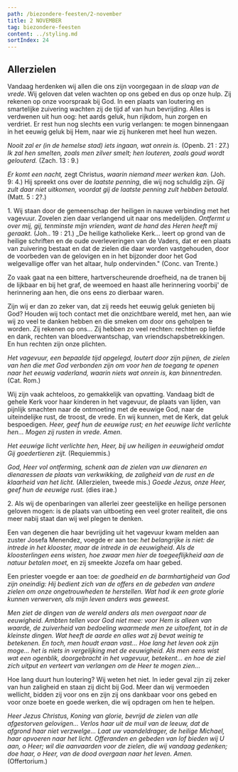 ```yaml
---
path: /biezondere-feesten/2-november
title: 2 NOVEMBER
tag: biezondere-feesten
content: ../styling.md
sortIndex: 24
---
```


## Allerzielen

Vandaag herdenken wij allen die ons zijn voorgegaan in de _slaap van de vrede_. Wij geloven dat velen wachten op ons gebed en dus op onze hulp. Zij rekenen op onze voorspraak bij God. In een plaats van loutering en smartelijke zuivering wachten zij de tijd af van hun bevrijding. Alles is verdwenen uit hun oog: het aards geluk, hun rijkdom, hun zorgen en verdriet. Er rest hun nog slechts een vurig verlangen: te mogen binnengaan in het eeuwig geluk bij Hem, naar wie zij hunkeren met heel hun wezen.

_Nooit zal er (in de hemelse stad) iets ingaan, wat onrein is._ (Openb. 21 : 27.)
_Ik zal hen smelten, zoals men zilver smelt; hen louteren, zoals goud wordt gelouterd._ (Zach. 13 : 9.)

_Er komt een nacht,_ zegt Christus, _waarin niemand meer werken kan._ (Joh. 9: 4.) Hij spreekt ons over de _laatste penning_, die wij nog schuldig zijn. _Gij zult daar niet uitkomen, voordat gij de laatste penning zult hebben betaald._ (Matt. 5 : 2?.)

1\. Wij staan door de gemeenschap der heiligen in nauwe verbinding met het vagevuur. Zovelen zien daar verlangend uit naar ons medelijden. _Ontfermt u over mij, gij, tenminste mijn vrienden, want de hand des Heren heeft mij geraakt._ (Joh..
19 : 21.) _De heilige katholieke Kerk... leert op grond van de heilige schriften en de oude overleveringen van de Vaders, dat er een plaats van zuivering bestaat en dat de zielen die daar worden vastgehouden, door de voorbeden van de gelovigen en in het bijzonder door het God welgevallige offer van het altaar, hulp ondervinden." (Conc. van Trente.)

Zo vaak gaat na een bittere, hartverscheurende droefheid, na de tranen bij de lijkbaar en bij het graf, de weemoed en haast alle herinnering voorbij' de herinnering aan hen, die ons eens zo dierbaar waren.

Zijn wij er dan zo zeker van, dat zij reeds het eeuwig geluk genieten bij God? Houden wij toch contact met die onzichtbare wereld, met hen, aan wie wij zo veel te danken hebben en die smeken om door ons geholpen te worden. Zij rekenen op ons... Zij hebben zo veel rechten: rechten op liefde en dank, rechten van bloedverwantschap, van vriendschapsbetrekkingen. En hun rechten zijn onze plichten.

_Het vagevuur, een bepaalde tijd opgelegd, loutert door zijn pijnen, de zielen van hen die met God verbonden zijn om voor hen de toegang te openen naar het eeuwig vaderland, waarin niets wat onrein is, kan binnentreden._ (Cat. Rom.)

Wij zijn vaak achteloos, zo gemakkelijk van opvatting. Vandaag bidt de gehele Kerk voor haar kinderen in het vagevuur, de plaats van lijden, van pijnlijk smachten naar de ontmoeting met de eeuwige God, naar de uiteindelijke rust, de troost, de vrede. En wij kunnen, met de Kerk, dat geluk bespoedigen. _Heer, geef hun de eeuwige rust; en het eeuwige licht verlichte hen... Mogen zij rusten in vrede. Amen._

_Het eeuwige licht verlichte hen, Heer, bij uw heiligen in eeuwigheid omdat Gij goedertieren zijt._ (Requiemmis.)

_God, Heer vol ontferming, schenk aan de zielen van uw dienaren en dienaressen de plaats van verkwikking, de zaligheid van de rust en de klaarheid van het licht._ (Allerzielen, tweede mis.) _Goede Jezus, onze Heer, geef hun de eeuwige rust._ (dies irae.)

2\. Als wij de openbaringen van allerlei zeer geestelijke en heilige personen geloven mogen: is de plaats van uitboeting een veel groter realiteit, die ons meer nabij staat dan wij wel plegen te denken.

Een van degenen die haar bevrijding uit het vagevuur kwam melden aan zuster Josefa Menendez, voegde er aan toe: _het belangrijke is niet: de intrede in het klooster, maar de intrede in de eeuwigheid_. _Als de kloosterlingen eens wisten, hoe zwaar men hier de toegeeflijkheid aan de natuur betalen moet,_ en zij smeekte Jozefa om haar gebed.

Een priester voegde er aan toe: _de goedheid en de barmhartigheid van God zijn oneindig: Hij bedient zich van de offers en de gebeden van andere zielen om onze ongetrouwheden te herstellen. Wat had ik een grote glorie kunnen verwerven, als mijn leven anders was geweest._

_Men ziet de dingen van de wereld anders als men overgaat naar de eeuwigheid. Ambten tellen voor God niet mee: voor Hem is alleen van waarde, de zuiverheid van bedoeling waarmede men ze uitoefent, tot in de kleinste dingen. Wat heeft de aarde en alles wat zij bevat weinig te betekenen. En toch, men houdt eraan vast... Hoe lang het leven ook zijn moge... het is niets in vergelijking met de eeuwigheid. Als men eens wist wat een ogenblik, doorgebracht in het vagevuur, betekent... en hoe de ziel zich uitput en verteert van verlangen om de Heer te mogen zien..._

Hoe lang duurt hun loutering? Wij weten het niet. In ieder geval zijn zij zeker van hun zaligheid en staan zij dicht bij God. Meer dan wij vermoeden wellicht, bidden zij voor ons en zijn zij ons dankbaar voor ons gebed en voor onze boete en goede werken, die wij opdragen om hen te helpen.

_Heer Jezus Christus, Koning van glorie, bevrijd de zielen van alle afgestorven gelovigen... Verlos haar uit de muil van de leeuw, dat de afgrond haar niet verzwelge... Laat uw vaandeldrager, de heilige Michael, haar opvoeren naar het licht. Offeranden en gebeden van lof bieden wij U aan, o Heer; wil die aanvaarden voor de zielen, die wij vandaag gedenken; doe haar, o Heer, van de dood overgaan naar het leven. Amen._ (Offertorium.)